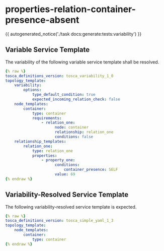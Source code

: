 # properties-relation-container-presence-absent

{{ autogenerated_notice('./task docs:generate:tests:variability') }}


## Variable Service Template

The variability of the following variable service template shall be resolved.

```yaml linenums="1"
{% raw %}
tosca_definitions_version: tosca_variability_1_0
topology_template:
    variability:
        options:
            type_default_condition: true
            expected_incoming_relation_check: false
    node_templates:
        container:
            type: container
            requirements:
                - relation_one:
                      node: container
                      relationship: relation_one
                      conditions: false
    relationship_templates:
        relation_one:
            type: relation_one
            properties:
                - property_one:
                      conditions:
                          container_presence: SELF
                      value: 69
{% endraw %}
```




## Variability-Resolved Service Template

The following variability-resolved service template is expected.

```yaml linenums="1"
{% raw %}
tosca_definitions_version: tosca_simple_yaml_1_3
topology_template:
    node_templates:
        container:
            type: container
{% endraw %}
```

